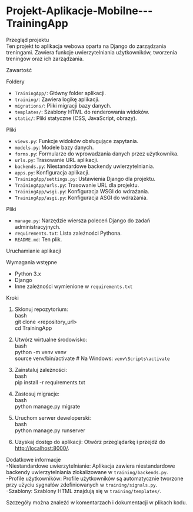 # Projekt-Aplikacje-Mobilne---TrainingApp

Przegląd projektu  
Ten projekt to aplikacja webowa oparta na Django do zarządzania treningami. Zawiera funkcje uwierzytelniania użytkowników, tworzenia treningów oraz ich zarządzania.  

Zawartość  

Foldery  
- `TrainingApp/`: Główny folder aplikacji.  
- `training/`: Zawiera logikę aplikacji.  
- `migrations/`: Pliki migracji bazy danych.  
- `templates/`: Szablony HTML do renderowania widoków.  
- `static/`: Pliki statyczne (CSS, JavaScript, obrazy).  

Pliki 
- `views.py`: Funkcje widoków obsługujące zapytania.  
- `models.py`: Modele bazy danych.  
- `forms.py`: Formularze do wprowadzania danych przez użytkownika.  
- `urls.py`: Trasowanie URL aplikacji.  
- `backends.py`: Niestandardowe backendy uwierzytelniania.  
- `apps.py`: Konfiguracja aplikacji.  
- `TrainingApp/settings.py`: Ustawienia Django dla projektu.  
- `TrainingApp/urls.py`: Trasowanie URL dla projektu.  
- `TrainingApp/wsgi.py`: Konfiguracja WSGI do wdrażania.  
- `TrainingApp/asgi.py`: Konfiguracja ASGI do wdrażania.  

Pliki  
- `manage.py`: Narzędzie wiersza poleceń Django do zadań administracyjnych.  
- `requirements.txt`: Lista zależności Pythona.  
- `README.md`: Ten plik.  

Uruchamianie aplikacji  

Wymagania wstępne 
- Python 3.x  
- Django  
- Inne zależności wymienione w `requirements.txt`  

Kroki 
1. Sklonuj repozytorium:  
   bash  
   git clone <repository_url>  
   cd TrainingApp  
   
2. Utwórz wirtualne środowisko:  
   bash  
   python -m venv venv  
   source venv/bin/activate  # Na Windows: `venv\Scripts\activate`  
   
3. Zainstaluj zależności:  
   bash  
   pip install -r requirements.txt  
   
4. Zastosuj migracje:  
   bash  
   python manage.py migrate  
   
5. Uruchom serwer deweloperski:  
   bash  
   python manage.py runserver  
   
6. Uzyskaj dostęp do aplikacji: Otwórz przeglądarkę i przejdź do [http://localhost:8000/](http://localhost:8000/).  

Dodatkowe informacje  
-Niestandardowe uwierzytelnianie: Aplikacja zawiera niestandardowe backendy uwierzytelniania zlokalizowane w `training/backends.py`.  
-Profile użytkowników: Profile użytkowników są automatycznie tworzone przy użyciu sygnałów zdefiniowanych w `training/signals.py`.  
-Szablony: Szablony HTML znajdują się w `training/templates/`.  

Szczegóły można znaleźć w komentarzach i dokumentacji w plikach kodu.  
